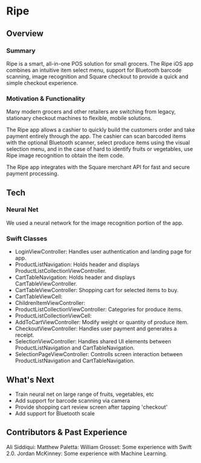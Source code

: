 # Ripe

<LOGO HERE>

## Overview

### Summary
Ripe is a smart, all-in-one POS solution for small grocers. The Ripe iOS app combines an intuitive item select menu, support for Bluetooth barcode scanning, image recognition and Square checkout to provide a quick and simple checkout experience.

### Motivation & Functionality
Many modern grocers and other retailers are switching from legacy, stationary checkout machines to flexible, mobile solutions.

The Ripe app allows a cashier to quickly build the customers order and take payment entirely through the app. The cashier can scan barcoded items with the optional Bluetooth scanner, select produce items using the visual selection menu, and in the case of hard to identify fruits or vegetables, use Ripe image recognition to obtain the item code.

The Ripe app integrates with the Square merchant API for fast and secure payment processing.

## Tech

### Neural Net
We used a neural network for the image recognition portion of the app.

### Swift Classes
* LoginViewController: Handles user authentication and landing page for app.
* ProductListNavigation: Holds header and displays ProductListCollectionViewController.
* CartTableNavigation: Holds header and displays CartTableViewController.
* CartTableViewController: Shopping cart for selected items to buy.
* CartTableViewCell: <not sure>
* ChildrenItemViewController: <not sure>
* ProductListCollectionViewController: Categories for produce items.
* ProductListCollectionViewCell: <not sure>
* AddToCartViewController: Modify weight or quantity of produce item.
* CheckoutViewController: Handles user payment and generates a receipt.
* SelectionViewController: Handles shared UI elements between ProductListNavigation and CartTableNavigation.
* SelectionPageViewController: Controlls screen interaction between ProductListNavigation and CartTableNavigation.

## What's Next
* Train neural net on large range of fruits, vegetables, etc
* Add support for barcode scanning via camera
* Provide shopping cart review screen after tapping 'checkout'
* Add support for Bluetooth scale

## Contributors & Past Experience
Ali Siddiqui:
Matthew Paletta:
William Grosset: Some experience with Swift 2.0.
Jordan McKinney: Some experience with Machine Learning.
